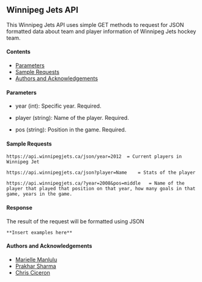 ## Winnipeg Jets API

This Winnipeg Jets API uses simple GET methods to request for JSON formatted data about team and player information of Winnipeg Jets hockey team.

#### Contents
- [Parameters](#parameters)
- [Sample Requests](#sample-requests)
- [Authors and Acknowledgements](#authors-and-acknowledgements)

#### Parameters

- year (int): Specific year. Required. 

- player (string): Name of the player. Required.

- pos (string): Position in the game. Required.


#### Sample Requests

``` 
https://api.winnipegjets.ca/json/year=2012 	= Current players in Winnipeg Jet

https://api.winnipegjets.ca/json?player=Name 	= Stats of the player

https://api.winnipegjets.ca/?year=2008&pos=middle 	= Name of the player that played that position on that year, how many goals in that game, years in the game.

```

#### Response

The result of the request will be formatted using JSON

```
**Insert examples here**
```

#### Authors and Acknowledgements

- [Marielle Manlulu](https://github.com/mariellemanlulu)
- [Prakhar Sharma](https://github.com/Neil3108)
- [Chris Ciceron](https://github.com/chrisciceron)

